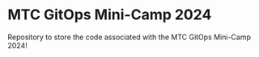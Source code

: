 # MTC GitOps Mini-Camp 2024

Repository to store the code associated with the MTC GitOps Mini-Camp 2024!
